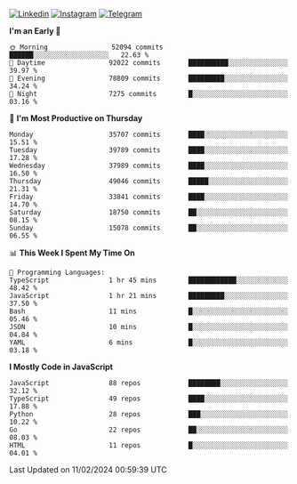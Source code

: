 [![Linkedin](https://img.shields.io/badge/-Archie-blue?style=flat-square&labelColor=gray&logo=Linkedin&logoColor=white&link=https://www.linkedin.com/in/archisdi)](https://www.linkedin.com/in/archisdi)
[![Instagram](https://img.shields.io/badge/-@archisdi-orange?style=flat-square&labelColor=gray&logo=Instagram&logoColor=white&link=https://www.instagram.com/archisdi)](https://www.instagram.com/archisdi)
[![Telegram](https://img.shields.io/badge/-aai-informational?style=flat-square&labelColor=gray&logo=telegram&logoColor=white&link=https://t.me/archisdi)](https://t.me/archisdi)

<!--START_SECTION:waka-->
**I'm an Early 🐤** 

```text
🌞 Morning                52094 commits       ██████░░░░░░░░░░░░░░░░░░░   22.63 % 
🌆 Daytime                92022 commits       ██████████░░░░░░░░░░░░░░░   39.97 % 
🌃 Evening                78809 commits       █████████░░░░░░░░░░░░░░░░   34.24 % 
🌙 Night                  7275 commits        █░░░░░░░░░░░░░░░░░░░░░░░░   03.16 % 
```
📅 **I'm Most Productive on Thursday** 

```text
Monday                   35707 commits       ████░░░░░░░░░░░░░░░░░░░░░   15.51 % 
Tuesday                  39789 commits       ████░░░░░░░░░░░░░░░░░░░░░   17.28 % 
Wednesday                37989 commits       ████░░░░░░░░░░░░░░░░░░░░░   16.50 % 
Thursday                 49046 commits       █████░░░░░░░░░░░░░░░░░░░░   21.31 % 
Friday                   33841 commits       ████░░░░░░░░░░░░░░░░░░░░░   14.70 % 
Saturday                 18750 commits       ██░░░░░░░░░░░░░░░░░░░░░░░   08.15 % 
Sunday                   15078 commits       ██░░░░░░░░░░░░░░░░░░░░░░░   06.55 % 
```


📊 **This Week I Spent My Time On** 

```text
💬 Programming Languages: 
TypeScript               1 hr 45 mins        ████████████░░░░░░░░░░░░░   48.42 % 
JavaScript               1 hr 21 mins        █████████░░░░░░░░░░░░░░░░   37.50 % 
Bash                     11 mins             █░░░░░░░░░░░░░░░░░░░░░░░░   05.46 % 
JSON                     10 mins             █░░░░░░░░░░░░░░░░░░░░░░░░   04.84 % 
YAML                     6 mins              █░░░░░░░░░░░░░░░░░░░░░░░░   03.18 % 
```

**I Mostly Code in JavaScript** 

```text
JavaScript               88 repos            ████████░░░░░░░░░░░░░░░░░   32.12 % 
TypeScript               49 repos            ████░░░░░░░░░░░░░░░░░░░░░   17.88 % 
Python                   28 repos            ███░░░░░░░░░░░░░░░░░░░░░░   10.22 % 
Go                       22 repos            ██░░░░░░░░░░░░░░░░░░░░░░░   08.03 % 
HTML                     11 repos            █░░░░░░░░░░░░░░░░░░░░░░░░   04.01 % 
```




 Last Updated on 11/02/2024 00:59:39 UTC
<!--END_SECTION:waka-->